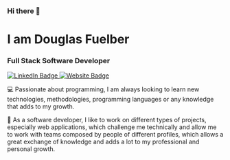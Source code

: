 ### Hi there 👋

# I am Douglas Fuelber
### Full Stack Software Developer

<p>
  <a href="https://www.linkedin.com/in/douglasfuelber/" target="_blank">
    <img alt="LinkedIn Badge" src="https://img.shields.io/badge/LinkedIn-%230077B5.svg?&style=flat-square&link=https://www.linkedin.com/in/douglasfuelber/">
  </a>
  <a href="https://douglasfuelber.com" target="_blank">
    <img alt="Website Badge" src="https://img.shields.io/badge/douglasfuelber.com-%230077B5.svg?&style=flat-square&link=https://douglasfuelber.com">
  </a>
</p>

💻 Passionate about programming, I am always looking to learn new technologies, methodologies, programming languages or any knowledge that adds to my growth.

🚀 As a software developer, I like to work on different types of projects, especially web applications, which challenge me technically and allow me to work with teams composed by people of different profiles, which allows a great exchange of knowledge and adds a lot to my professional and personal growth.
